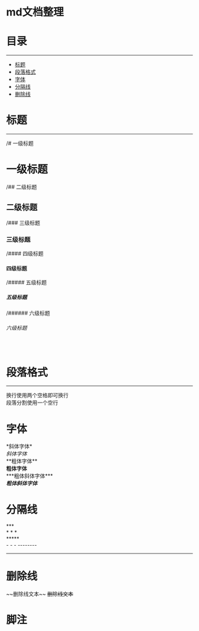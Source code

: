 # md文档整理  
<h1 id="0">目录</h1>

---
* [标题](#1)
* [段落格式](#2)
* [字体](#3)
* [分隔线](#4)
* [删除线](#5)

<h1 id="1">标题</h1> 

---
/# 一级标题  
# 一级标题
/## 二级标题  
## 二级标题
/### 三级标题  
### 三级标题
/#### 四级标题  
#### 四级标题
/##### 五级标题  
##### 五级标题
/###### 六级标题  
###### 六级标题

<br>

<h1 id="2">段落格式</h1>

---
换行使用两个空格即可换行  
段落分割使用一个空行

# 字体
\*斜体字体\*  
*斜体字体*  
\*\*粗体字体\*\*  
**粗体字体**  
\*\*\*粗体斜体字体\*\*\*  
***粗体斜体字体***  

# 分隔线  
\*\*\*  
\* \* \*  
\*\*\*\*\*  
\- \- \-
\-\-\-\-\-\-\-\-
******

# 删除线  
\~\~删除线文本\~\~
~~删除线文本~~

# 脚注
